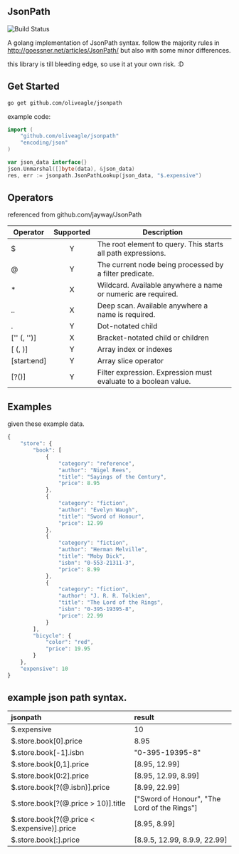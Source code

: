 JsonPath
----------------

![Build Status](https://travis-ci.org/oliveagle/jsonpath.svg?branch=master)

A golang implementation of JsonPath syntax.
follow the majority rules in http://goessner.net/articles/JsonPath/
but also with some minor differences.

this library is till bleeding edge, so use it at your own risk. :D

Get Started
------------

```bash
go get github.com/oliveagle/jsonpath
```

example code:

```go
import (
    "github.com/oliveagle/jsonpath"
    "encoding/json"
)

var json_data interface{}
json.Unmarshal([]byte(data), &json_data)
res, err := jsonpath.JsonPathLookup(json_data, "$.expensive")
```

Operators
--------
referenced from github.com/jayway/JsonPath

| Operator | Supported | Description |
| ---- | :---: | ---------- |
| $ 					  | Y | The root element to query. This starts all path expressions. |
| @ 				      | Y | The current node being processed by a filter predicate. |
| * 					  | X | Wildcard. Available anywhere a name or numeric are required. |
| .. 					  | X | Deep scan. Available anywhere a name is required. |
| .<name> 				  | Y | Dot-notated child |
| ['<name>' (, '<name>')] | X | Bracket-notated child or children |
| [<number> (, <number>)] | Y | Array index or indexes |
| [start:end] 			  | Y | Array slice operator |
| [?(<expression>)] 	  | Y | Filter expression. Expression must evaluate to a boolean value. |

Examples
--------
given these example data.

```javascript
{
    "store": {
        "book": [
            {
                "category": "reference",
                "author": "Nigel Rees",
                "title": "Sayings of the Century",
                "price": 8.95
            },
            {
                "category": "fiction",
                "author": "Evelyn Waugh",
                "title": "Sword of Honour",
                "price": 12.99
            },
            {
                "category": "fiction",
                "author": "Herman Melville",
                "title": "Moby Dick",
                "isbn": "0-553-21311-3",
                "price": 8.99
            },
            {
                "category": "fiction",
                "author": "J. R. R. Tolkien",
                "title": "The Lord of the Rings",
                "isbn": "0-395-19395-8",
                "price": 22.99
            }
        ],
        "bicycle": {
            "color": "red",
            "price": 19.95
        }
    },
    "expensive": 10
}
```
example json path syntax.
----

| jsonpath | result|
| :--------- | :-------|
| $.expensive 			  | 10|
| $.store.book[0].price   | 8.95|
| $.store.book[-1].isbn   | "0-395-19395-8"|
| $.store.book[0,1].price | [8.95, 12.99]   |
| $.store.book[0:2].price | [8.95, 12.99, 8.99]|
| $.store.book[?(@.isbn)].price|  [8.99, 22.99] |
| $.store.book[?(@.price > 10)].title | ["Sword of Honour", "The Lord of the Rings"]|
| $.store.book[?(@.price < $.expensive)].price | [8.95, 8.99] |
| $.store.book[:].price | [8.9.5, 12.99, 8.9.9, 22.99] |

